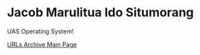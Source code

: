 <h1> Jacob Marulitua Ido Situmorang </h1>
<p> UAS Operating System! </p>
<a href="https://jacobstmrg.github.io/os201/URLs/"> URLs Archive </a>
<a href="https://jacobstmrg.github.io/os201/"> Main Page </a>
